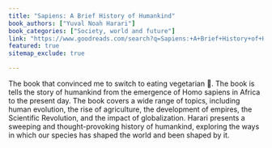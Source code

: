 ```yaml
---
title: "Sapiens: A Brief History of Humankind"
book_authors: ["Yuval Noah Harari"]
book_categories: ["Society, world and future"]
link: "https://www.goodreads.com/search?q=Sapiens:+A+Brief+History+of+Humankind+Yuval+Noah+Harari"
featured: true
sitemap_exclude: true

---
```


The book that convinced me to switch to eating vegetarian 🌱. The book is tells the story of humankind from the emergence of Homo sapiens in Africa to the present day. The book covers a wide range of topics, including human evolution, the rise of agriculture, the development of empires, the Scientific Revolution, and the impact of globalization. Harari presents a sweeping and thought-provoking history of humankind, exploring the ways in which our species has shaped the world and been shaped by it.